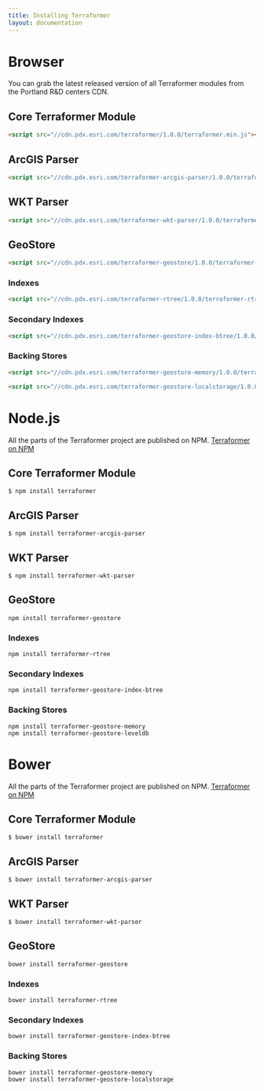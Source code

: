 ```yaml
---
title: Installing Terraformer
layout: documentation
---
```


<!-- table_of_contents -->

# Browser 

You can grab the latest released version of all Terraformer modules from the Portland R&D centers CDN.

## Core Terraformer Module

```html
<script src="//cdn.pdx.esri.com/terraformer/1.0.0/terraformer.min.js"></script>
```

## ArcGIS Parser

```html
<script src="//cdn.pdx.esri.com/terraformer-arcgis-parser/1.0.0/terraformer-arcgis-parser.min.js"></script>
```

## WKT Parser

```html
<script src="//cdn.pdx.esri.com/terraformer-wkt-parser/1.0.0/terraformer-wkt-parser.min.js"></script>
```

## GeoStore

```html
<script src="//cdn.pdx.esri.com/terraformer-geostore/1.0.0/terraformer-geostore.min.js"></script>
```

### Indexes 

```html
<script src="//cdn.pdx.esri.com/terraformer-rtree/1.0.0/terraformer-rtree.min.js"></script>
```

### Secondary Indexes

```html
<script src="//cdn.pdx.esri.com/terraformer-geostore-index-btree/1.0.0/terraformer-geostore-index-btree.min.js"></script>
```

### Backing Stores

```html
<script src="//cdn.pdx.esri.com/terraformer-geostore-memory/1.0.0/terraformer-geostore-memory.min.js"></script>
```

```html
<script src="//cdn.pdx.esri.com/terraformer-geostore-localstorage/1.0.0/terraformer-geostore-localstorage.min.js"></script>
```

# Node.js

All the parts of the Terraformer project are published on NPM. [Terraformer on NPM](https://npmjs.org/search?q=terraformer-*)

## Core Terraformer Module

```
$ npm install terraformer
```

## ArcGIS Parser

```
$ npm install terraformer-arcgis-parser
```

## WKT Parser

```
$ npm install terraformer-wkt-parser
```

## GeoStore

```
npm install terraformer-geostore
```

### Indexes 

```
npm install terraformer-rtree
```

### Secondary Indexes

```
npm install terraformer-geostore-index-btree
```

### Backing Stores

```
npm install terraformer-geostore-memory
npm install terraformer-geostore-leveldb
```

# Bower

All the parts of the Terraformer project are published on NPM. [Terraformer on NPM](https://npmjs.org/search?q=terraformer-*)

## Core Terraformer Module

```
$ bower install terraformer
```

## ArcGIS Parser

```
$ bower install terraformer-arcgis-parser
```

## WKT Parser

```
$ bower install terraformer-wkt-parser
```

## GeoStore

```
bower install terraformer-geostore
```

### Indexes 

```
bower install terraformer-rtree
```

### Secondary Indexes

```
bower install terraformer-geostore-index-btree
```

### Backing Stores

```
bower install terraformer-geostore-memory
bower install terraformer-geostore-localstorage
```